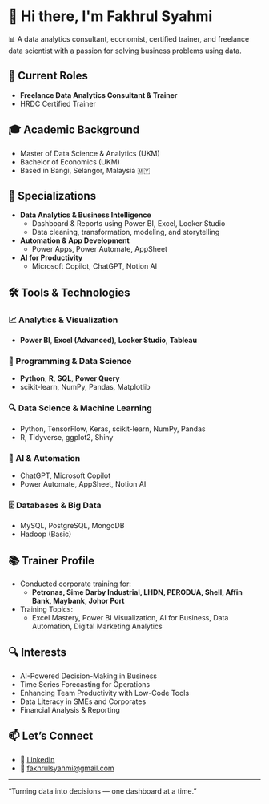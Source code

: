 # 👋 Hi there, I'm Fakhrul Syahmi

📊 A data analytics consultant, economist, certified trainer, and freelance data scientist with a passion for solving business problems using data.

## 💼 Current Roles
- **Freelance Data Analytics Consultant & Trainer**
- HRDC Certified Trainer

## 🎓 Academic Background
- Master of Data Science & Analytics (UKM)
- Bachelor of Economics (UKM)
- Based in Bangi, Selangor, Malaysia 🇲🇾

## 🚀 Specializations
- **Data Analytics & Business Intelligence**
  - Dashboard & Reports using Power BI, Excel, Looker Studio
  - Data cleaning, transformation, modeling, and storytelling
- **Automation & App Development**
  - Power Apps, Power Automate, AppSheet
- **AI for Productivity**
  - Microsoft Copilot, ChatGPT, Notion AI

## 🛠️ Tools & Technologies

### 📈 Analytics & Visualization
- **Power BI**, **Excel (Advanced)**, **Looker Studio**, **Tableau**

### 🐍 Programming & Data Science
- **Python**, **R**, **SQL**, **Power Query**
- scikit-learn, NumPy, Pandas, Matplotlib

### 🔍 Data Science & Machine Learning
- Python, TensorFlow, Keras, scikit-learn, NumPy, Pandas
- R, Tidyverse, ggplot2, Shiny

### 🧠 AI & Automation
- ChatGPT, Microsoft Copilot
- Power Automate, AppSheet, Notion AI

### 🗄️ Databases & Big Data
- MySQL, PostgreSQL, MongoDB
- Hadoop (Basic)

## 📚 Trainer Profile
- Conducted corporate training for:
  - **Petronas, Sime Darby Industrial, LHDN, PERODUA, Shell, Affin Bank, Maybank, Johor Port**
- Training Topics:
  - Excel Mastery, Power BI Visualization, AI for Business, Data Automation, Digital Marketing Analytics

## 🔍 Interests
- AI-Powered Decision-Making in Business
- Time Series Forecasting for Operations
- Enhancing Team Productivity with Low-Code Tools
- Data Literacy in SMEs and Corporates
- Financial Analysis & Reporting

## 📫 Let’s Connect
- 🔗 [LinkedIn](https://www.linkedin.com/in/fakhrulsyahmi)
- 📧 fakhrulsyahmi@gmail.com

---
“Turning data into decisions — one dashboard at a time.”
